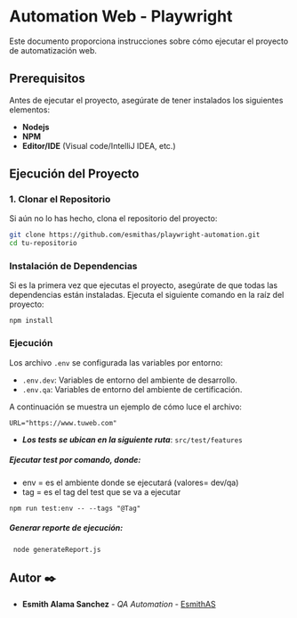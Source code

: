# Automation Web - Playwright

Este documento proporciona instrucciones sobre cómo ejecutar el proyecto de automatización web.

## Prerequisitos

Antes de ejecutar el proyecto, asegúrate de tener instalados los siguientes elementos:

- **Nodejs** 
- **NPM**
- **Editor/IDE** (Visual code/IntelliJ IDEA, etc.)

## Ejecución del Proyecto

### 1. Clonar el Repositorio

Si aún no lo has hecho, clona el repositorio del proyecto:
```bash
git clone https://github.com/esmithas/playwright-automation.git
cd tu-repositorio
```

### Instalación de Dependencias

Si es la primera vez que ejecutas el proyecto, asegúrate de que todas las dependencias están instaladas. Ejecuta el siguiente comando en la raíz del proyecto:
```
npm install
```

### Ejecución

Los archivo  `.env` se configurada las variables por entorno:
- `.env.dev`: Variables de entorno del ambiente de desarrollo.
- `.env.qa`: Variables de entorno del ambiente de certificación.

A continuación se muestra un ejemplo de cómo luce el archivo:
```env
URL="https://www.tuweb.com"
```
- ***Los tests se ubican en la siguiente ruta***:
  `src/test/features`


##### Ejecutar test por comando, donde:
- env = es el ambiente donde se ejecutará (valores= dev/qa)
- tag = es el tag del test que se va a ejecutar
```batch
npm run test:env -- --tags "@Tag"
```

##### Generar reporte de ejecución:
```batch
 node generateReport.js
```

## Autor ✒️

* **Esmith Alama Sanchez** - *QA Automation* - [EsmithAS](https://github.com/EsmithAS)